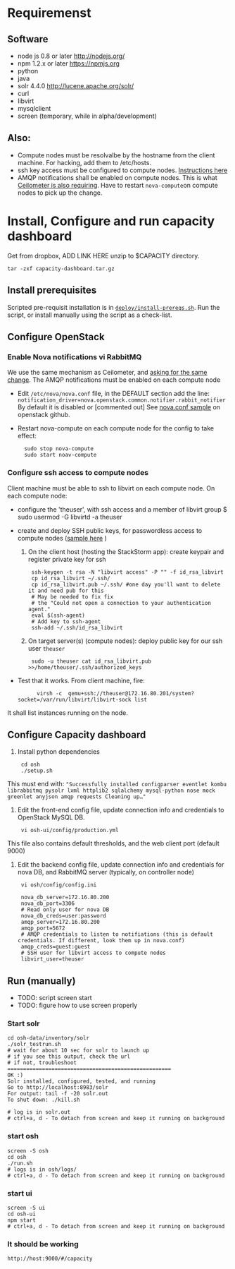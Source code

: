 # Requiremenst 
## Software
* node js 0.8 or later http://nodejs.org/
* npm 1.2.x or later https://npmjs.org
* python
* java 
* solr 4.4.0 http://lucene.apache.org/solr/
* curl 
* libvirt
* mysqlclient 
* screen (temporary, while in alpha/development)

## Also: 
 *	Compute nodes must be resolvalbe by the hostname from the client machine. For hacking, add them to /etc/hosts. 
 *	ssh key access must be configured to compute nodes.  [Instructions here](https://github.com/dzimine/Couch_to_OpenStack/blob/dev/with-ssh/ssh-setup.sh)
 *	AMQP notifications shall be enabled on compute nodes. This is what [Ceilometer is also requiring](http://docs.openstack.org/developer/ceilometer/install/manual.html#installing-the-compute-agent). Have to restart `nova-compute`on compute nodes to pick up the change. 


# Install, Configure and run capacity dashboard

Get from dropbox, 
	ADD LINK HERE
unzip to $CAPACITY directory.
	
	tar -zxf capacity-dashboard.tar.gz 
	

## Install prerequisites
Scripted pre-requisit installation is in [`deploy/install-prereqs.sh`](https://github.com/dzimine/deploy/blob/master/install-prereqs.sh). 
Run the script, or install manually using the script as a check-list.


## Configure OpenStack

### Enable Nova notifications vi RabbitMQ
We use the same mechanism as Ceilometer, and [asking for the same change](http://docs.openstack.org/developer/ceilometer/install/manual.html#installing-the-compute-agent). The AMQP notifications must be enabled on each compute node

* Edit `/etc/nova/nova.conf` file, in the DEFAULT section add the line:	`notification_driver=nova.openstack.common.notifier.rabbit_notifier`
By default it is disabled or [commented out] See [nova.conf sample](https://github.com/openstack/nova/blob/master/etc/nova/nova.conf.sample) on openstack github.

* Restart nova-compute on each compute node for the config to take effect:

		sudo stop nova-compute
		sudo start noav-compute

### Configure ssh access to compute nodes
Client machine must be able to ssh to libvirt on each compute node.
On each compute node: 

* configure the 'theuser', with ssh access and a member of libvirt group
	$ sudo usermod -G libvirtd -a theuser
* create and deploy SSH public keys, for passwordless access to compute nodes ([sample here](https://github.com/dzimine/Couch_to_OpenStack/blob/dev/with-ssh/ssh-setup.sh) )
	1. On the client host (hosting the StackStorm app): create keypair and register private key for ssh
			
			ssh-keygen -t rsa -N "libvirt access" -P "" -f id_rsa_libvirt
			cp id_rsa_libvirt ~/.ssh/
			cp id_rsa_libvirt.pub ~/.ssh/ #one day you'll want to delete it and need pub for this
			# May be needed to fix fix 
			# the "Could not open a connection to your authentication agent."
			eval $(ssh-agent)
			# Add key to ssh-agent
			ssh-add ~/.ssh/id_rsa_libvirt
	2. On target server(s) (compute nodes): deploy public key for our ssh user `theuser`
	
			sudo -u theuser cat id_rsa_libvirt.pub >>/home/theuser/.ssh/authorized_keys

* Test  that it works. From client machine, fire: 
 
			virsh -c  qemu+ssh://theuser@172.16.80.201/system?socket=/var/run/libvirt/libvirt-sock list
It shall list instances running on the node. 

## Configure Capacity dashboard

1. Install python dependencies 

		cd osh
		./setup.sh
This must end with: `"Successfully installed configparser eventlet kombu librabbitmq pysolr lxml httplib2 sqlalchemy mysql-python nose mock greenlet anyjson amqp requests
Cleaning up…"`

1. Edit the front-end config file, update connection info and credentials to OpenStack MySQL DB.

		vi osh-ui/config/production.yml
This file also contains default thresholds, and the web client port (default 9000)
	
1. Edit the backend config file, update connection info and credentials for nova DB, and RabbitMQ server (typically, on controller node)

		vi osh/config/config.ini

		nova_db_server=172.16.80.200
		nova_db_port=3306
		# Read only user for nova DB
		nova_db_creds=user:password
		amqp_server=172.16.80.200
		amqp_port=5672
		# AMQP credentials to listen to notifiations (this is default credentials. If different, look them up in nova.conf)
		amqp_creds=guest:guest
		# SSH user for libvirt access to compute nodes
		libvirt_user=theuser

## Run (manually) 
* TODO: script screen start
* TODO: figure how to use screen properly

### Start solr
	cd osh-data/inventory/solr
	./solr_testrun.sh
	# wait for about 10 sec for solr to launch up
 	# if you see this output, check the url
 	# if not, troubleshoot
	====================================================
	OK :)
	Solr installed, configured, tested, and running
	Go to http://localhost:8983/solr
	For output: tail -f -20 solr.out
	To shut down: ./kill.sh

	# log is in solr.out
	# ctrl+a, d - To detach from screen and keep it running on background

### start osh 
	screen -S osh
	cd osh
	./run.sh
	# logs is in osh/logs/
	# ctrl+a, d - To detach from screen and keep it running on background

### start ui
	screen -S ui
	cd osh-ui
	npm start
	# ctrl+a, d - To detach from screen and keep it running on background

### It should be working

	http://host:9000/#/capacity
